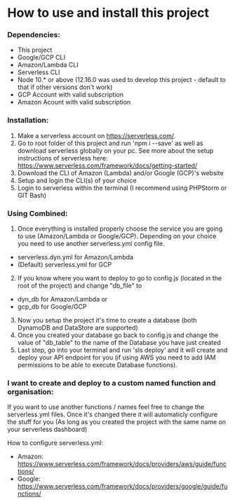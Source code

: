 # How to use and install this project

### Dependencies:
- This project
- Google/GCP CLI 
- Amazon/Lambda CLI
- Serverless CLI
- Node 10.* or above (12.16.0 was used to develop this project - default to that if other versions don't work)
- GCP Account with valid subscription
- Amazon Acount with valid subscription


### Installation:
1) Make a serverless account on https://serverless.com/.
2) Go to root folder of this project and run 'npm i --save' as well as download serverless globally on your pc.
See more about the setup instructions of serverless here: https://www.serverless.com/framework/docs/getting-started/
3) Download the CLI of Amazon (Lambda) and/or Google (GCP)'s website
4) Setup and login the CLI(s) of your choice
5) Login to serverless within the terminal (I recommend using PHPStorm or GIT Bash)

### Using Combined:
1) Once everything is installed properly choose the service you are going to use (Amazon/Lambda or Google/GCP). Depending on your choice you need to use another serverless.yml config file.
- serverless.dyn.yml for Amazon/Lambda
- (Default) serverless.yml for GCP
2) If you know where you want to deploy to go to config.js (located in the root of the project) and change "db_file" to
- dyn_db for Amazon/Lambda or
- gcp_db for Google/GCP

3) Now you setup the project it's time to create a database (both DynamoDB and DataStore are supported)
4) Once you created your database go back to config.js and change the value of "db_table" to the name of the Database you have just created
5) Last step, go into your terminal and run 'sls deploy' and it will create and deploy your API endpoint for you (if using AWS you need to add IAM permissions to be able to execute Database functions). 

### I want to create and deploy to a custom named function and organisation:
 
If you want to use another functions / names feel free to change the serverless.yml files. Once it's changed there it will automaticly configure the stuff for you
(As long as you created the project with the same name on your serverless dashboard)

How to configure serverless.yml: 
- Amazon: https://www.serverless.com/framework/docs/providers/aws/guide/functions/
- Google: https://www.serverless.com/framework/docs/providers/google/guide/functions/

